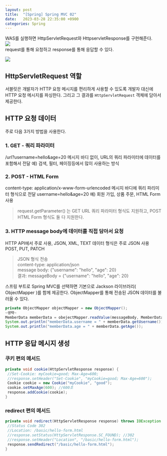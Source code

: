 ```yaml
---
layout: post
title:  "[Spring] Spring MVC 02"
date:   2023-03-28 22:35:00 +0900
categories: Spring
---
```

WAS를 실행하면 HttpServletRequest와 HttpservletResponse를 구현해준다.   
![](https://velog.velcdn.com/images/ghjeong/post/ce749256-4fb9-4c95-ae4a-d4b0aa874f89/image.png)  
request를 통해 요청하고 response를 통해 응답할 수 있다.

![](https://velog.velcdn.com/images/ghjeong/post/5d0e862f-68db-439d-807b-3cc8447c93a9/image.png)

## HttpServletRequest 역할

서블릿은 개발자가 HTTP 요청 메시지를 편리하게 사용할 수 있도록 개발자 대신에 HTTP 요청 메시지를 파싱한다. 그리고 그 결과를 `HttpServletRequest` 객체에 담아서 제공한다.

## HTTP 요청 데이터
주로 다음 3가지 방법을 사용한다.
### 1. GET - 쿼리 파라미터
/url?username=hello&age=20
메시지 바디 없이, URL의 쿼리 파라미터에 데이터를 포함해서 전달
예) 검색, 필터, 페이징등에서 많이 사용하는 방식

### 2. POST - HTML Form
content-type: application/x-www-form-urlencoded
메시지 바디에 쿼리 파리미터 형식으로 전달 username=hello&age=20
예) 회원 가입, 상품 주문, HTML Form 사용
> request.getParameter() 는 GET URL 쿼리 파라미터 형식도 지원하고, POST HTML Form
형식도 둘 다 지원한다.


### 3. HTTP message body에 데이터를 직접 담아서 요청
HTTP API에서 주로 사용, JSON, XML, TEXT
데이터 형식은 주로 JSON 사용
POST, PUT, PATCH
> JSON 형식 전송  
> content-type: application/json  
> message body: {"username": "hello", "age": 20}  
> 결과: messageBody = {"username": "hello", "age": 20}

스프링 부트로 Spring MVC를 선택하면 기본으로 Jackson 라이브러리( ObjectMapper )를 함께 제공한다.
ObjectMapper를 통해 전송된 JSON 데이터를 불러올 수 있다.
```java
private ObjectMapper objectMapper = new ObjectMapper();
~생략~
MemberData memberData = obejectMapper.readValue(messageBody, MemberData.class);
System.out.println("memberData.username = " + memberData.getUsername());
System.out.println("memberData.age = " + memberData.getAge());
```

## HTTP 응답 메시지 생성
### 쿠키 편의 메서드
```java
private void cookie(HttpServletResponse response) {
 //Set-Cookie: myCookie=good; Max-Age=600;
 //response.setHeader("Set-Cookie", "myCookie=good; Max-Age=600");
 Cookie cookie = new Cookie("myCookie", "good");
 cookie.setMaxAge(600); //600초
 response.addCookie(cookie);
}
```
### redirect 편의 메서드
```java
private void redirect(HttpServletResponse response) throws IOException {
 //Status Code 302
 //Location: /basic/hello-form.html
 //response.setStatus(HttpServletResponse.SC_FOUND); //302
 //response.setHeader("Location", "/basic/hello-form.html");
 response.sendRedirect("/basic/hello-form.html");
}
```

